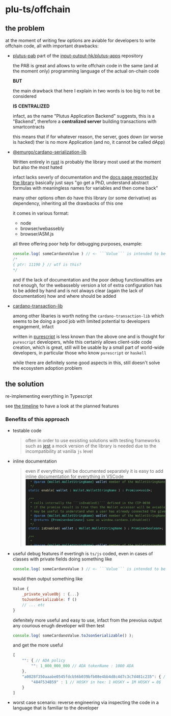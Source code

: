 # plu-ts/offchain

## the problem

at the moment of writing few options are aviable for developers to write offchain code, all with important drawbacks:

- [plutus-pab](https://github.com/input-output-hk/plutus-apps/tree/main/plutus-pab) part of the [input-output-hk/plutus-apps](https://github.com/input-output-hk/plutus-apps) repository

    the PAB is great and allows to write offchain code in the same (and at the moment only) programming language of the actual on-chain code

    **BUT**

    the main drawback that here I explain in two words is too big to not be considered

    **IS**
    **CENTRALIZED**

    infact, as the name "Plutus Application Backend" suggests, this is a "Backend", therefore a **centralized server** building transactions with smartcontracts

    this means that if for whatever reason, the server, goes down (or worse is hacked) ther is no more Application (and no, it cannot be called dApp)

- [@emurgo/cardano-serialization-lib](https://github.com/Emurgo/cardano-serialization-lib)
    
    Written entirely in [rust](https://www.rust-lang.org/) is probably the library most used at the moment but also the most hated

    infact lacks severly of documentation and the [docs page reported by the library](https://docs.cardano.org/cardano-components/cardano-serialization-lib) basically just says "go get a PhD, understand abstract formulas with meaningless names for variables and then come back"
    
     many other options often do have this library (or some derivative) as dependency, inheriting all the drawbacks of this one
     
    it comes in various format:
    - node
    - browser/webassebly
    - browser/ASM.js

    all three offering poor help for debugging purposes,
    example:
    ```js
    console.log( someCardanoValue ) // <- ```Value``` is intended to be a set of tokens and ADA
    /*
    { ptr: 11190 } // wtf is this?
    */
    ```
    and if the lack of documentation and the poor debug functionalities are not enough, for the webassebly version a lot of extra configuration has to be added by hand and is not always clear (again the lack of documentation) how and where should be added
    
- [cardano-transaction-lib](https://github.com/Plutonomicon/cardano-transaction-lib)

    among other libaries is worth noting the ```cardano-transaction-lib``` which seems to be doing a good job with limited potential to developers engagement, infact
    
    written in [purescript](https://www.purescript.org/) is less known than the above one and is thought for ```purescript``` developers, while this certainly allows client-side code creation, which is great, still will be usable by a small part of world-wide developers, in particular those who know ```purescript``` or ```haskell```

    while there are definitely some good aspects in this, still doesn't solve the ecosystem adoption problem

## the solution

re-implementing everything in Typescript

see [the timeline](./timeline.md) to have a look at the planned features

### Benefits of this approach

- testable code
    > often in order to use exsisting solutions with testing frameworks such as [jest](https://jestjs.io/) a mock version of the library is needed due to the incompatibility at vanilla ```js``` level

- inline documentation
    > even if everything will be documented separately it is easy to add inline documentation for everything in VSCode
    > ![documentation on hover example](../../assets/docs_on_hover.gif)

- useful debug features
    if evertingh is ```ts/js``` coded, even in cases of classes with private fields doing something like
    ```js
    console.log( someCardanoValue ) // <- ```Value``` is intended to be a set of tokens and ADA
    ```
    would then output something like
    ```js
    Value {
        _private_valueObj : {...}
        toJsonSerializable: f ()
        // ... etc
    }
    ```
    defenitely more useful and easy to use,
    infact from the prevoius output any courious enugh developer will then test
    ```js
    console.log( someCardanoValue.toJsonSerializable() );
    ```
    and get the more useful
    ```js
    [
        "": { // ADA policy
            "": 1_000_000_000 // ADA tokenName : 1000 ADA
        },
        "a0028f350aaabe0545fdcb56b039bfb08e4bb4d8c4d7c3c7d481c235": { // HOSKY policy hash
            "484F534B59" : 1 // HOSKY in hex: 1 HOSKY = 1M HOSKY = 0$
        }
    ]
    ```

- worst case scenario: reverse engineering via inspecting the code in a language that is familiar to the developer
